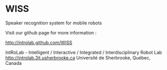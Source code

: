 WISS
====

Speaker recognition system for mobile robots

Visit our github page for more information :

http://introlab.github.com/WISS

IntRoLab - Intelligent / Interactive / Integrated / Interdisciplinary Robot Lab 
http://introlab.3it.usherbrooke.ca
Université de Sherbrooke, Québec, Canada
